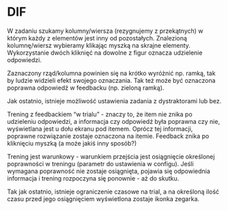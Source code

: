 # DIF

W zadaniu szukamy kolumny/wiersza (rezygnujemy z przekątnych) w którym każdy z elementów jest inny od pozostałych. Znalezioną kolumnę/wiersz wybieramy klikając myszką na skrajne elementy. Wykorzystanie dwóch kliknięć na dowolne z figur oznacza udzielenie odpowiedzi. 

Zaznaczony rząd/kolumna powinien się na krótko wyróżnić np. ramką, tak by ludzie widzieli efekt swojego oznaczania. Tak też może być oznaczona poprawna odpowiedź w feedbacku (np. zieloną ramką).

Jak ostatnio, istnieje możliwość ustawienia zadania z dystraktorami lub bez.

Trening z feedbackiem “w trialu” - znaczy to, że item nie znika po udzieleniu odpowiedzi, a informacja czy odpowiedź była poprawna czy nie, wyświetlana jest u dołu ekranu pod itemem. Oprócz tej informacji, poprawne rozwiązanie zostaje oznaczona na itemie. Feedback znika po kliknięciu myszką (a może jakiś inny sposób?)

Trening jest warunkowy - warunkiem przejścia jest osiągnięcie określonej poprawności w treningu (parametr do ustawienia w configu). Jeśli wymagana poprawność nie zostaje osiągnięta, pojawia się odpowiednia informacja i trening rozpoczyna się ponownie - aż do skutku.

Tak jak ostatnio, istnieje ograniczenie czasowe na trial, a na określoną ilość czasu przed jego osiągnięciem wyświetlona zostaje ikonka zegarka.
